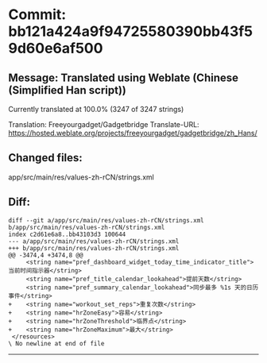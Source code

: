 # Commit: bb121a424a9f94725580390bb43f59d60e6af500
## Message: Translated using Weblate (Chinese (Simplified Han script))

Currently translated at 100.0% (3247 of 3247 strings)

Translation: Freeyourgadget/Gadgetbridge
Translate-URL: https://hosted.weblate.org/projects/freeyourgadget/gadgetbridge/zh_Hans/
## Changed files:
app/src/main/res/values-zh-rCN/strings.xml

## Diff:
```
diff --git a/app/src/main/res/values-zh-rCN/strings.xml b/app/src/main/res/values-zh-rCN/strings.xml
index c2d61e6a8..bb43103d3 100644
--- a/app/src/main/res/values-zh-rCN/strings.xml
+++ b/app/src/main/res/values-zh-rCN/strings.xml
@@ -3474,4 +3474,8 @@
     <string name="pref_dashboard_widget_today_time_indicator_title">当前时间指示器</string>
     <string name="pref_title_calendar_lookahead">提前天数</string>
     <string name="pref_summary_calendar_lookahead">同步最多 %1s 天的日历事件</string>
+    <string name="workout_set_reps">重复次数</string>
+    <string name="hrZoneEasy">容易</string>
+    <string name="hrZoneThreshold">临界点</string>
+    <string name="hrZoneMaximum">最大</string>
 </resources>
\ No newline at end of file
```
-----------------------------------
